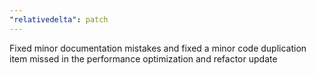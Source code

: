 ```yaml
---
"relativedelta": patch
---
```


Fixed minor documentation mistakes and fixed a minor code duplication item missed in the performance optimization and refactor update
